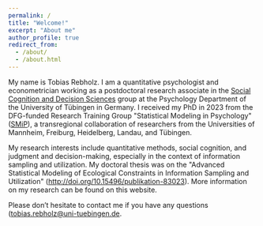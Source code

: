 ```yaml
---
permalink: /
title: "Welcome!"
excerpt: "About me"
author_profile: true
redirect_from: 
  - /about/
  - /about.html
---
```


My name is Tobias Rebholz. I am a quantitative psychologist and econometrician working as a postdoctoral research associate in the <a href='https://uni-tuebingen.de/en/174183'>Social Cognition and Decision Sciences</a> group at the Psychology Department of the University of Tübingen in Germany. I received my PhD in 2023 from the DFG-funded Research Training Group "Statistical Modeling in Psychology" (<a href='https://www.uni-mannheim.de/smip/team/phd-candidates/cohort-2020/tobias-rebholz/'>SMiP</a>), a transregional collaboration of researchers from the Universities of Mannheim, Freiburg, Heidelberg, Landau, and Tübingen. 

My research interests include quantitative methods, social cognition, and judgment and decision-making, especially in the context of information sampling and utilization. My doctoral thesis was on the "Advanced Statistical Modeling of Ecological Constraints in Information Sampling and Utilization" (<a href='http://doi.org/10.15496/publikation-83023'>http://doi.org/10.15496/publikation-83023</a>). More information on my research can be found on this website. 

Please don’t hesitate to contact me if you have any questions (<a href='mailto:tobias.rebholz@uni-tuebingen.de'>tobias.rebholz@uni-tuebingen.de</a>.
